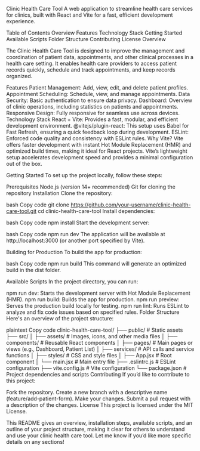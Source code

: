 Clinic Health Care Tool
A web application to streamline health care services for clinics, built with React and Vite for a fast, efficient development experience.

Table of Contents
Overview
Features
Technology Stack
Getting Started
Available Scripts
Folder Structure
Contributing
License
Overview

The Clinic Health Care Tool is designed to improve the management and coordination of patient data, appointments, and other clinical processes in a health care setting. It enables health care providers to access patient records quickly, schedule and track appointments, and keep records organized.

Features
Patient Management: Add, view, edit, and delete patient profiles.
Appointment Scheduling: Schedule, view, and manage appointments.
Data Security: Basic authentication to ensure data privacy.
Dashboard: Overview of clinic operations, including statistics on patients and appointments.
Responsive Design: Fully responsive for seamless use across devices.
Technology Stack
React + Vite: Provides a fast, modular, and efficient development environment.
@vitejs/plugin-react: This setup uses Babel for Fast Refresh, ensuring a quick feedback loop during development.
ESLint: Enforced code quality and consistency with ESLint rules.
Why Vite?
Vite offers faster development with instant Hot Module Replacement (HMR) and optimized build times, making it ideal for React projects. Vite’s lightweight setup accelerates development speed and provides a minimal configuration out of the box.

Getting Started
To set up the project locally, follow these steps:

Prerequisites
Node.js (version 14+ recommended)
Git for cloning the repository
Installation
Clone the repository:

bash
Copy code
git clone https://github.com/your-username/clinic-health-care-tool.git
cd clinic-health-care-tool
Install dependencies:

bash
Copy code
npm install
Start the development server:

bash
Copy code
npm run dev
The application will be available at http://localhost:3000 (or another port specified by Vite).

Building for Production
To build the app for production:

bash
Copy code
npm run build
This command will generate an optimized build in the dist folder.

Available Scripts
In the project directory, you can run:

npm run dev: Starts the development server with Hot Module Replacement (HMR).
npm run build: Builds the app for production.
npm run preview: Serves the production build locally for testing.
npm run lint: Runs ESLint to analyze and fix code issues based on specified rules.
Folder Structure
Here's an overview of the project structure:

plaintext
Copy code
clinic-health-care-tool/
├── public/              # Static assets
├── src/
│   ├── assets/          # Images, icons, and other media files
│   ├── components/      # Reusable React components
│   ├── pages/           # Main pages or views (e.g., Dashboard, Patient List)
│   ├── services/        # API calls and service functions
│   ├── styles/          # CSS and style files
│   ├── App.jsx          # Root component
│   └── main.jsx         # Main entry file
├── .eslintrc.js         # ESLint configuration
├── vite.config.js       # Vite configuration
└── package.json         # Project dependencies and scripts
Contributing
If you’d like to contribute to this project:

Fork the repository.
Create a new branch with a descriptive name (feature/add-patient-form).
Make your changes.
Submit a pull request with a description of the changes.
License
This project is licensed under the MIT License.

This README gives an overview, installation steps, available scripts, and an outline of your project structure, making it clear for others to understand and use your clinic health care tool. Let me know if you’d like more specific details on any sections!
